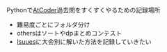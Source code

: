 Pythonで[AtCoder](https://atcoder.jp/)過去問をすくすくやるための記録場所
- 難易度ごとにフォルダ分け
- othersはソートやdpまとめコンテスト
- [Isuues](https://github.com/wasshoy/atcoder/issues)に大会別に解いた方法を記録していきたい
